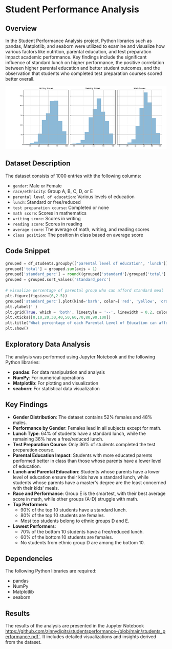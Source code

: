 # Student Performance Analysis

## Overview

In the Student Performance Analysis project, Python libraries such as pandas, Matplotlib, and seaborn were utilized to examine and visualize how various factors like nutrition, parental education, and test preparation impact academic performance. Key findings include the significant influence of standard lunch on higher performance, the positive correlation between higher parental education and better student outcomes, and the observation that students who completed test preparation courses scored better overall.

![Students Performance Analysis](https://github.com/zinnydigits/studentsperformance-/blob/main/studentsperformance.png)

## Dataset Description

The dataset consists of 1000 entries with the following columns:

- `gender`: Male or Female
- `race/ethnicity`: Group A, B, C, D, or E
- `parental level of education`: Various levels of education
- `lunch`: Standard or free/reduced
- `test preparation course`: Completed or none
- `math score`: Scores in mathematics
- `writing score`: Scores in writing
- `reading score`: Scores in reading
- `average score`: The average of math, writing, and reading scores
- `class position`: The position in class based on average score

## Code Snippet
```python
grouped = df_students.groupby(['parental level of education', 'lunch']).size().unstack()
grouped['total'] = grouped.sum(axis = 1)
grouped['standard_perc'] = round((grouped['standard']/grouped['total'] * 100), 0)
grouped = grouped.sort_values('standard_perc')

# visualize percentage of parental group who can afford standard meal
plt.figure(figsize=(6,2.5))
grouped['standard_perc'].plot(kind='barh', color=['red', 'yellow', 'orange', 'skyblue', 'pink','purple'])
plt.ylabel('')
plt.grid(True, which = 'both', linestyle = '--', linewidth = 0.2, color = 'gray')
plt.xticks([0,10,20,30,40,50,60,70,80,90,100])
plt.title('What percentage of each Parental Level of Education can afford Standard lunch?')
plt.show()
```

## Exploratory Data Analysis

The analysis was performed using Jupyter Notebook and the following Python libraries:

- **pandas**: For data manipulation and analysis
- **NumPy**: For numerical operations
- **Matplotlib**: For plotting and visualization
- **seaborn**: For statistical data visualization

## Key Findings

- **Gender Distribution**: The dataset contains 52% females and 48% males.
- **Performance by Gender**: Females lead in all subjects except for math.
- **Lunch Type**: 64% of students have a standard lunch, while the remaining 36% have a free/reduced lunch.
- **Test Preparation Course**: Only 36% of students completed the test preparation course.
- **Parental Education Impact**: Students with more educated parents performed better in class than those whose parents have a lower level of education.
- **Lunch and Parental Education**: Students whose parents have a lower level of education ensure their kids have a standard lunch, while students whose parents have a master's degree are the least concerned with their kids' meals.
- **Race and Performance**: Group E is the smartest, with their best average score in math, while other groups (A-D) struggle with math.
- **Top Performers**: 
  - 90% of the top 10 students have a standard lunch.
  - 80% of the top 10 students are females.
  - Most top students belong to ethnic groups D and E.
- **Lowest Performers**: 
  - 70% of the bottom 10 students have a free/reduced lunch.
  - 60% of the bottom 10 students are females.
  - No students from ethnic group D are among the bottom 10.


## Dependencies

The following Python libraries are required:

- pandas
- NumPy
- Matplotlib
- seaborn


## Results

The results of the analysis are presented in the Jupyter Notebook https://github.com/zinnydigits/studentsperformance-/blob/main/students_performance.pdf`. It includes detailed visualizations and insights derived from the dataset.

